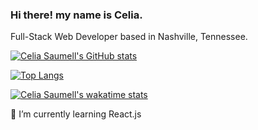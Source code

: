 ### Hi there! my name is Celia.

<!--
**celiasaumell/celiasaumell** is a ✨ _special_ ✨ repository because its `README.md` (this file) appears on your GitHub profile.

Here are some ideas to get you started:

- 🔭 I’m currently working on ...
- 🌱 I’m currently learning ...
- 👯 I’m looking to collaborate on ...
- 🤔 I’m looking for help with ...
- 💬 Ask me about ...
- 📫 How to reach me: ...
- 😄 Pronouns: ...
- ⚡ Fun fact: ...
-->

Full-Stack Web Developer based in Nashville, Tennessee.

[![Celia Saumell's GitHub stats](https://github-readme-stats.vercel.app/api?username=celiasaumell&show_icons=true&theme=dracula)](https://github.com/anuraghazra/github-readme-stats)

[![Top Langs](https://github-readme-stats.vercel.app/api/top-langs/?username=celiasaumell)](https://github.com/anuraghazra/github-readme-stats)

[![Celia Saumell's wakatime stats](https://github-readme-stats.vercel.app/api/wakatime?username=celiasaumell)](https://github.com/anuraghazra/github-readme-stats)

🌱 I’m currently learning React.js
